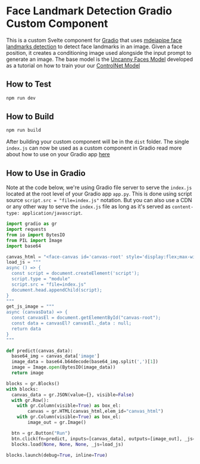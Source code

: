 # Face Landmark Detection Gradio Custom Component

This is a custom Svelte component for [Gradio](https://gradio.app) that uses [mdeiapipe face landmarks detection](https://google.github.io/mediapipe/solutions/face_mesh.html) to detect face landmarks in an image. Given a face position, it creates a conditioning image used alongside the input prompt to generate an image. The base model is the [Uncanny Faces Model](https://huggingface.co/multimodalart/uncannyfaces_25K) developed as a tutorial on how to train your our [ControlNet Model](https://huggingface.co/blog/train-your-controlnet)

## How to Test  

```bash
npm run dev
```

## How to Build

```bash
npm run build
```

After building your custom component will be in the `dist` folder. The single `index.js` can now be used as a custom component in Gradio read more about how to use on your Gradio app [here](custom_gradio_component.md)

## How to Use in Gradio

Note at the code below, we're using Gradio file server to serve the `index.js` located at the root level of your Gradio app `app.py`. This is done using script source `script.src = "file=index.js"` notation. But you can also use a CDN or any other way to serve the `index.js` file as long as it's served as `content-type: application/javascript`.

```python
import gradio as gr
import requests 
from io import BytesIO
from PIL import Image
import base64

canvas_html = "<face-canvas id='canvas-root' style='display:flex;max-width: 500px;margin: 0 auto;'></face-canvas>"
load_js = """
async () => {
  const script = document.createElement('script');
  script.type = "module"
  script.src = "file=index.js"
  document.head.appendChild(script);
}
"""
get_js_image = """
async (canvasData) => {
  const canvasEl = document.getElementById("canvas-root");
  const data = canvasEl? canvasEl._data : null;
  return data
}
"""

def predict(canvas_data):
  base64_img = canvas_data['image']
  image_data = base64.b64decode(base64_img.split(',')[1])
  image = Image.open(BytesIO(image_data))
  return image

blocks = gr.Blocks()
with blocks:
  canvas_data = gr.JSON(value={}, visible=False)
  with gr.Row():
    with gr.Column(visible=True) as box_el:
        canvas = gr.HTML(canvas_html,elem_id="canvas_html")
    with gr.Column(visible=True) as box_el:
        image_out = gr.Image()

  btn = gr.Button("Run")
  btn.click(fn=predict, inputs=[canvas_data], outputs=[image_out], _js=get_js_image)
  blocks.load(None, None, None, _js=load_js)

blocks.launch(debug=True, inline=True)
```
